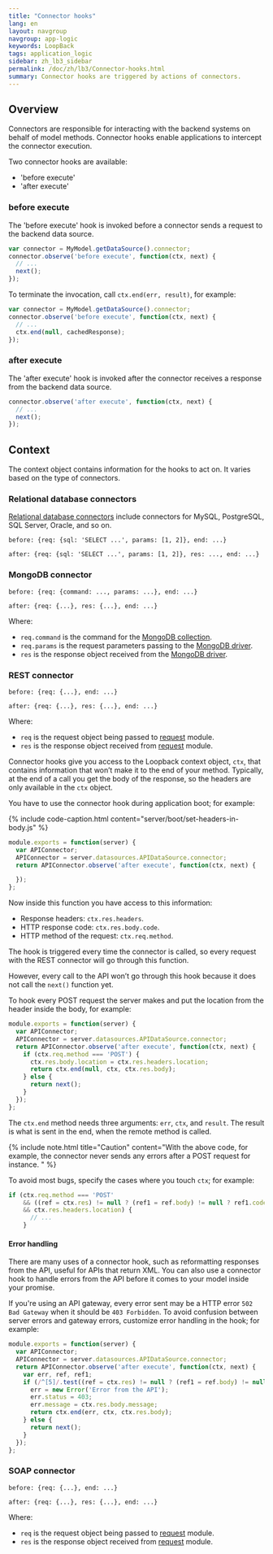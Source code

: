 ```yaml
---
title: "Connector hooks"
lang: en
layout: navgroup
navgroup: app-logic
keywords: LoopBack
tags: application_logic
sidebar: zh_lb3_sidebar
permalink: /doc/zh/lb3/Connector-hooks.html
summary: Connector hooks are triggered by actions of connectors.
---
```

## Overview

Connectors are responsible for interacting with the backend systems on behalf of model methods.
Connector hooks enable applications to intercept the connector execution.

Two connector hooks are available:

- 'before execute'
- 'after execute'

### before execute

The 'before execute' hook is invoked before a connector sends a request to the backend data source.

```javascript
var connector = MyModel.getDataSource().connector;
connector.observe('before execute', function(ctx, next) {
  // ...
  next();
});
```

To terminate the invocation, call `ctx.end(err, result)`, for example:

```javascript
var connector = MyModel.getDataSource().connector;
connector.observe('before execute', function(ctx, next) {
  // ...
  ctx.end(null, cachedResponse);
});
```

### after execute

The 'after execute' hook is invoked after the connector receives a response from the backend data source.

```javascript
connector.observe('after execute', function(ctx, next) {
  // ...
  next();
});
```

## Context

The context object contains information for the hooks to act on. It varies based on the type of connectors. 

### Relational database connectors

[Relational database connectors](Database-connectors.html) include connectors for  MySQL, PostgreSQL, SQL Server, Oracle, and so on.

```
before: {req: {sql: 'SELECT ...', params: [1, 2]}, end: ...}
```

```
after: {req: {sql: 'SELECT ...', params: [1, 2]}, res: ..., end: ...}
```

### MongoDB connector

```
before: {req: {command: ..., params: ...}, end: ...}
```

```
after: {req: {...}, res: {...}, end: ...}
```

Where:

- `req.command` is the command for the [MongoDB collection](http://mongodb.github.io/node-mongodb-native/2.0/api/Collection.html).
- `req.params` is the request parameters passing to the [MongoDB driver](https://github.com/mongodb/node-mongodb-native).
- `res` is the response object received from the [MongoDB driver](https://github.com/mongodb/node-mongodb-native).

### REST connector

```
before: {req: {...}, end: ...}
```

```
after: {req: {...}, res: {...}, end: ...}
```

Where:

- `req` is the request object being passed to [request](https://github.com/request/request) module.
- `res` is the response object received from [request](https://github.com/request/request) module.

Connector hooks give you access to the Loopback context object, `ctx`, that contains information that won’t make it to the end of your method.  Typically, at the end of a call you get the body of the response, so the headers are only available in the `ctx` object.

You have to use the connector hook during application boot; for example:

{% include code-caption.html content="server/boot/set-headers-in-body.js" %}
```js
module.exports = function(server) {
  var APIConnector;
  APIConnector = server.datasources.APIDataSource.connector;
  return APIConnector.observe('after execute', function(ctx, next) {

  });
};
```

Now inside this function you have access to this information:

- Response headers: `ctx.res.headers`.
- HTTP response code: `ctx.res.body.code`.
- HTTP method of the request: `ctx.req.method`.

The hook is triggered every time the connector is called, so every request with the REST connector will go through this function.

However, every call to the API won’t go through this hook because it does not call the `next()` function yet.

To hook every POST request the server makes and put the location from the header inside the body, for example:

```js
module.exports = function(server) {
  var APIConnector;
  APIConnector = server.datasources.APIDataSource.connector;
  return APIConnector.observe('after execute', function(ctx, next) {
    if (ctx.req.method === 'POST') {
      ctx.res.body.location = ctx.res.headers.location;
      return ctx.end(null, ctx, ctx.res.body);
    } else {
      return next();
    }
  });
};
```

The `ctx.end` method needs three arguments: `err`, `ctx`, and `result`. The result is what is sent in the end, when the remote method is called.

{% include note.html title="Caution" content="With the above code, for example, the connector never sends any errors after a POST request for instance. "
%}

To avoid most bugs, specify the cases where you touch `ctx`; for example:

```js
if (ctx.req.method === 'POST'
    && ((ref = ctx.res) != null ? (ref1 = ref.body) != null ? ref1.code : void 0 : void 0) === 200
    && ctx.res.headers.location) {
      // ...
    }
```

#### Error handling

There are many uses of a connector hook, such as reformatting responses from the API, useful for APIs that return XML.  You can also use a connector hook to handle errors from the API before it comes to your model inside your promise.

If you're using an API gateway, every error sent may be a HTTP error `502 Bad Gateway` when it should be `403 Forbidden`.  To avoid confusion between server errors and gateway errors, customize error handling in the hook; for example:

```js
module.exports = function(server) {
  var APIConnector;
  APIConnector = server.datasources.APIDataSource.connector;
  return APIConnector.observe('after execute', function(ctx, next) {
    var err, ref, ref1;
    if (/^[5]/.test((ref = ctx.res) != null ? (ref1 = ref.body) != null ? ref1.code : void 0 : void 0)) {
      err = new Error('Error from the API');
      err.status = 403;
      err.message = ctx.res.body.message;
      return ctx.end(err, ctx, ctx.res.body);
    } else {
      return next();
    }
  });
};
```


### SOAP connector

```
before: {req: {...}, end: ...}
```

```
after: {req: {...}, res: {...}, end: ...}
```

Where:

- `req` is the request object being passed to [request](https://github.com/request/request) module.
- `res` is the response object received from [request](https://github.com/request/request) module.
